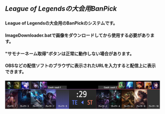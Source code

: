 ## _League of Legendsの大会用BanPick_
###
#### League of Legendsの大会用のBanPickのシステムです。
#### ImageDownloader.batで画像をダウンロードしてから使用する必要があります。
#### "サモナーネーム取得"ボタンは正常に動作しない場合があります。
#### OBSなどの配信ソフトのブラウザに表示されたURLを入力すると配信上に表示できます。
#### 
#### ![](ss-1.png)

